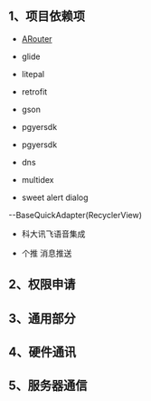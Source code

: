 ## 1、项目依赖项

* [ARouter][arouter]


- glide

- litepal


- retrofit

- gson

- pgyersdk

- pgyersdk

- dns

- multidex

- sweet alert dialog

--BaseQuickAdapter(RecyclerView)


- 科大讯飞语音集成



- 个推 消息推送


## 2、权限申请

## 3、通用部分

## 4、硬件通讯

## 5、服务器通信




[arouter]:https://github.com/geekist/developer_guide/blob/main/android/libraries/ARouter.md